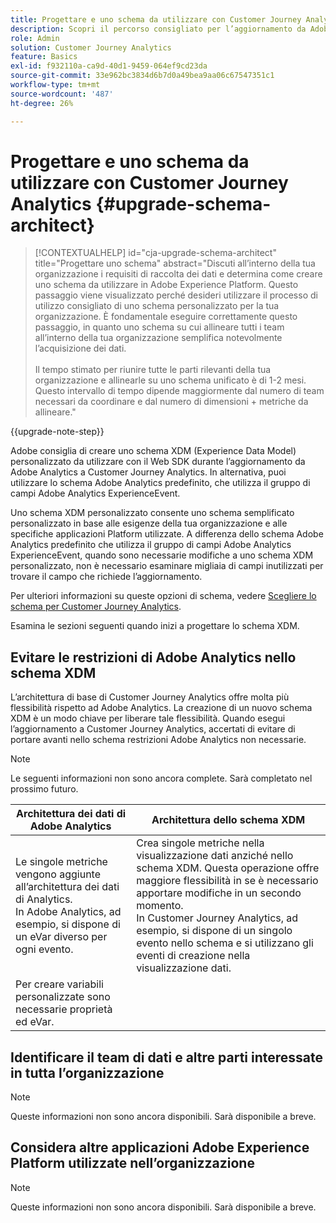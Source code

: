 ```yaml
---
title: Progettare e uno schema da utilizzare con Customer Journey Analytics
description: Scopri il percorso consigliato per l’aggiornamento da Adobe Analytics a Customer Journey Analytics
role: Admin
solution: Customer Journey Analytics
feature: Basics
exl-id: f932110a-ca9d-40d1-9459-064ef9cd23da
source-git-commit: 33e962bc3834d6b7d0a49bea9aa06c67547351c1
workflow-type: tm+mt
source-wordcount: '487'
ht-degree: 26%

---
```


# Progettare e uno schema da utilizzare con Customer Journey Analytics {#upgrade-schema-architect}

<!-- markdownlint-disable MD034 -->

>[!CONTEXTUALHELP]
>id="cja-upgrade-schema-architect"
>title="Progettare uno schema"
>abstract="Discuti all’interno della tua organizzazione i requisiti di raccolta dei dati e determina come creare uno schema da utilizzare in Adobe Experience Platform. Questo passaggio viene visualizzato perché desideri utilizzare il processo di utilizzo consigliato di uno schema personalizzato per la tua organizzazione. È fondamentale eseguire correttamente questo passaggio, in quanto uno schema su cui allineare tutti i team all’interno della tua organizzazione semplifica notevolmente l’acquisizione dei dati.<br><br>Il tempo stimato per riunire tutte le parti rilevanti della tua organizzazione e allinearle su uno schema unificato è di 1-2 mesi. Questo intervallo di tempo dipende maggiormente dal numero di team necessari da coordinare e dal numero di dimensioni + metriche da allineare."

<!-- markdownlint-enable MD034 -->

{{upgrade-note-step}}

Adobe consiglia di creare uno schema XDM (Experience Data Model) personalizzato da utilizzare con il Web SDK durante l’aggiornamento da Adobe Analytics a Customer Journey Analytics. In alternativa, puoi utilizzare lo schema Adobe Analytics predefinito, che utilizza il gruppo di campi Adobe Analytics ExperienceEvent.

Uno schema XDM personalizzato consente uno schema semplificato personalizzato in base alle esigenze della tua organizzazione e alle specifiche applicazioni Platform utilizzate. A differenza dello schema Adobe Analytics predefinito che utilizza il gruppo di campi Adobe Analytics ExperienceEvent, quando sono necessarie modifiche a uno schema XDM personalizzato, non è necessario esaminare migliaia di campi inutilizzati per trovare il campo che richiede l’aggiornamento.

Per ulteriori informazioni su queste opzioni di schema, vedere [Scegliere lo schema per Customer Journey Analytics](/help/getting-started/cja-upgrade/cja-upgrade-schema-existing.md).

Esamina le sezioni seguenti quando inizi a progettare lo schema XDM.

## Evitare le restrizioni di Adobe Analytics nello schema XDM

L’architettura di base di Customer Journey Analytics offre molta più flessibilità rispetto ad Adobe Analytics. La creazione di un nuovo schema XDM è un modo chiave per liberare tale flessibilità. Quando esegui l’aggiornamento a Customer Journey Analytics, accertati di evitare di portare avanti nello schema restrizioni Adobe Analytics non necessarie.

>[!NOTE]
>
>Le seguenti informazioni non sono ancora complete. Sarà completato nel prossimo futuro.

| Architettura dei dati di Adobe Analytics | Architettura dello schema XDM |
|---------|----------|
| Le singole metriche vengono aggiunte all’architettura dei dati di Analytics.<br/>In Adobe Analytics, ad esempio, si dispone di un eVar diverso per ogni evento. | Crea singole metriche nella visualizzazione dati anziché nello schema XDM. Questa operazione offre maggiore flessibilità in se è necessario apportare modifiche in un secondo momento.<br/>In Customer Journey Analytics, ad esempio, si dispone di un singolo evento nello schema e si utilizzano gli eventi di creazione nella visualizzazione dati. |
| Per creare variabili personalizzate sono necessarie proprietà ed eVar. |  |

## Identificare il team di dati e altre parti interessate in tutta l’organizzazione

>[!NOTE]
>
>Queste informazioni non sono ancora disponibili. Sarà disponibile a breve.

## Considera altre applicazioni Adobe Experience Platform utilizzate nell’organizzazione

>[!NOTE]
>
>Queste informazioni non sono ancora disponibili. Sarà disponibile a breve.

